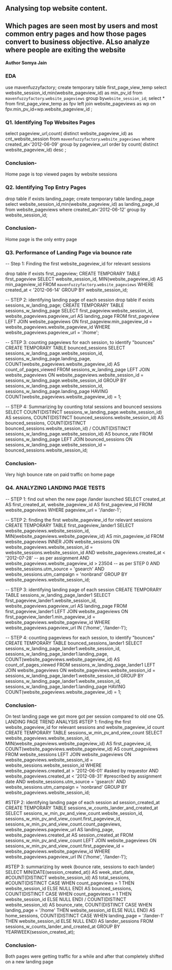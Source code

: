 ##	Analysing top website content.
##	Which pages are seen most by users and most common entry pages and how those pages convert to business objective. ALso analyze where people are exiting the website 
####	Author Somya Jain

### EDA 
use mavenfuzzyfactory;
create temporary table first_page_view_temp
select website_session_id,min(website_pageview_id) as min_pv_id from `mavenfuzzyfactory`.`website_pageviews` group by`website_session_id`;
select * from first_page_view_temp as  fpv left join website_pageviews as wp on fpv.min_pv_id=wp.website_pageview_id ;

 

### Q1. Identifying Top Websites Pages
select pageview_url,count( distinct website_pageview_id) as cnt_website_session from `mavenfuzzyfactory`.`website_pageviews` where created_at<'2012-06-09'
group by pageview_url order by count( distinct website_pageview_id) desc ;
 

### Conclusion-
Home page is top viewed pages by website sessions 

### Q2. Identifying Top Entry Pages
drop table if exists landing_page;
create temporary table landing_page
select
	website_session_id,min(website_pageview_id) as landing_page_id
    from website_pageviews
    where created_at<'2012-06-12'
    group by website_session_id;

### Conclusion-
Home page is the only entry page  
   

### Q3. Performance of Landing Page via bounce rate
--  Step 1: Finding the first website_pageview_id for relevant sessions

drop table if exists first_pageview;
CREATE TEMPORARY TABLE first_pageview
SELECT
	website_session_id,
    MIN(website_pageview_id) AS min_pageview_id
FROM `mavenfuzzyfactory`.`website_pageviews`
WHERE created_at < '2012-06-14'
GROUP BY
	website_session_id;

--  STEP 2: identifying landing page of each session
drop table if exists sessions_w_landing_page;
CREATE TEMPORARY TABLE sessions_w_landing_page
SELECT
	first_pageview.website_session_id,
    website_pageviews.pageview_url AS landing_page
FROM first_pageview
	LEFT JOIN website_pageviews
		ON first_pageview.min_pageview_id = website_pageviews.website_pageview_id
WHERE website_pageviews.pageview_url = '/home';

--  STEP 3: counting pageviews for each session, to identify "bounces"
CREATE TEMPORARY TABLE bounced_sessions
SELECT
	sessions_w_landing_page.website_session_id,
    sessions_w_landing_page.landing_page,
    COUNT(website_pageviews.website_pageview_id) AS count_of_pages_viewed
FROM sessions_w_landing_page
	LEFT JOIN website_pageviews
		ON website_pageviews.website_session_id = sessions_w_landing_page.website_session_id
GROUP BY
	sessions_w_landing_page.website_session_id,
    sessions_w_landing_page.landing_page
HAVING
	COUNT(website_pageviews.website_pageview_id) = 1;

--  STEP 4: Summarizing by counting total sessions and bounced sessions
SELECT
    COUNT(DISTINCT sessions_w_landing_page.website_session_id) AS sessions,
    COUNT(DISTINCT bounced_sessions.website_session_id) AS bounced_sessions,
    COUNT(DISTINCT bounced_sessions.website_session_id) / COUNT(DISTINCT sessions_w_landing_page.website_session_id) AS bounce_rate
FROM sessions_w_landing_page
	LEFT JOIN bounced_sessions
		ON sessions_w_landing_page.website_session_id = bounced_sessions.website_session_id;
        
 
### Conclusion-
Very high bounce rate on paid traffic on home page


### Q4. ANALYZING LANDING PAGE TESTS
--  STEP 1: find out when the new page /lander launched
SELECT
	created_at AS first_created_at,
    website_pageview_id AS first_pageview_id
FROM website_pageviews
WHERE pageview_url = '/lander-1';

-- STEP 2: finding the first website_pageview_id for relevant sessions
CREATE TEMPORARY TABLE first_pageview_lander1
SELECT
	website_pageviews.website_session_id,
    MIN(website_pageviews.website_pageview_id) AS min_pageview_id
FROM website_pageviews
	INNER JOIN website_sessions
		ON website_pageviews.website_session_id = website_sessions.website_session_id
        AND website_pageviews.created_at < '2012-07-28' -- as per assignment
        AND website_pageviews.website_pageview_id > 23504 -- as per STEP 0
        AND website_sessions.utm_source = 'gsearch'
        AND website_sessions.utm_campaign = 'nonbrand'
GROUP BY
	website_pageviews.website_session_id;

-- STEP 3: identifying landing page of each session
CREATE TEMPORARY TABLE sessions_w_landing_page_lander1
SELECT
	first_pageview_lander1.website_session_id,
    website_pageviews.pageview_url AS landing_page
FROM first_pageview_lander1
	LEFT JOIN website_pageviews
		ON first_pageview_lander1.min_pageview_id = website_pageviews.website_pageview_id
WHERE website_pageviews.pageview_url IN ('/home', '/lander-1');

-- STEP 4: counting pageviews for each session, to identify "bounces"
CREATE TEMPORARY TABLE bounced_sessions_lander1
SELECT
	sessions_w_landing_page_lander1.website_session_id,
    sessions_w_landing_page_lander1.landing_page,
    COUNT(website_pageviews.website_pageview_id) AS count_of_pages_viewed
FROM sessions_w_landing_page_lander1
	LEFT JOIN website_pageviews
		ON website_pageviews.website_session_id = sessions_w_landing_page_lander1.website_session_id
GROUP BY
	sessions_w_landing_page_lander1.website_session_id,
    sessions_w_landing_page_lander1.landing_page
HAVING
	COUNT(website_pageviews.website_pageview_id) = 1;

 
###  Conclusion-
On test landing page we got more got per session compared to old one 
Q5. LANDING PAGE TREND ANALYSIS
#STEP 1: finding the first website_pageview_id for relevant sessions and website_pageview_id count
CREATE TEMPORARY TABLE sessions_w_min_pv_and_view_count
SELECT
	website_pageviews.website_session_id,
    MIN(website_pageviews.website_pageview_id) AS first_pageview_id,
    COUNT(website_pageviews.website_pageview_id) AS count_pageviews
FROM website_sessions
	LEFT JOIN website_pageviews
		ON website_pageviews.website_session_id = website_sessions.website_session_id
WHERE
	website_pageviews.created_at > '2012-06-01' #asked by requestor
	AND website_pageviews.created_at < '2012-08-31' #prescribed by assignment date
	AND website_sessions.utm_source = 'gsearch'
	AND website_sessions.utm_campaign = 'nonbrand'
GROUP BY
	website_pageviews.website_session_id;

#STEP 2: identifying landing page of each session ad session_created_at
CREATE TEMPORARY TABLE sessions_w_counts_lander_and_created_at
SELECT
sessions_w_min_pv_and_view_count.website_session_id,
sessions_w_min_pv_and_view_count.first_pageview_id,
sessions_w_min_pv_and_view_count.count_pageviews,
website_pageviews.pageview_url AS landing_page,
website_pageviews.created_at AS session_created_at
FROM sessions_w_min_pv_and_view_count
LEFT JOIN website_pageviews
	ON sessions_w_min_pv_and_view_count.first_pageview_id = website_pageviews.website_pageview_id
WHERE website_pageviews.pageview_url IN ('/home', '/lander-1');

#STEP 3: summarizing by week (bounce rate, sessions to each lander)
SELECT
MIN(DATE(session_created_at)) AS week_start_date,
#COUNT(DISTINCT website_session_id) AS total_sessions,
#COUNT(DISTINCT CASE WHEN count_pageviews = 1 THEN website_session_id ELSE NULL END) AS bounced_sessions,
COUNT(DISTINCT CASE WHEN count_pageviews = 1 THEN website_session_id ELSE NULL END) / COUNT(DISTINCT website_session_id) AS bounce_rate,
COUNT(DISTINCT CASE WHEN landing_page = '/home' THEN website_session_id ELSE NULL END) AS home_sessions,
COUNT(DISTINCT CASE WHEN landing_page = '/lander-1' THEN website_session_id ELSE NULL END) AS lander_sessions
FROM sessions_w_counts_lander_and_created_at
GROUP BY
YEARWEEK(session_created_at);
 
### Conclusion-
Both pages were getting traffic for a while and after that completely shifted on a new landing page 
